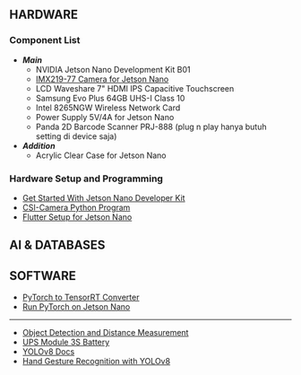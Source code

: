 ## HARDWARE

### Component List
-  **_Main_**
    - NVIDIA Jetson Nano Development Kit B01
    - [IMX219-77 Camera for Jetson Nano](https://www.waveshare.com/wiki/IMX219-77_Camera)
    - LCD Waveshare 7" HDMI IPS Capacitive Touchscreen
    - Samsung Evo Plus 64GB UHS-I Class 10
    - Intel 8265NGW Wireless Network Card
    - Power Supply 5V/4A for Jetson Nano
    - Panda 2D Barcode Scanner PRJ-888 (plug n play hanya butuh setting di device saja)
- **_Addition_**
    - Acrylic Clear Case for Jetson Nano

### Hardware Setup and Programming
-    [Get Started With Jetson Nano Developer Kit](https://developer.nvidia.com/embedded/learn/get-started-jetson-nano-devkit)
-    [CSI-Camera Python Program](https://github.com/JetsonHacksNano/CSI-Camera)
-    [Flutter Setup for Jetson Nano](/Hardware/flutter-jetson.md)


## AI & DATABASES


## SOFTWARE
-    [PyTorch to TensorRT Converter](https://github.com/NVIDIA-AI-IOT/torch2trt)
-    [Run PyTorch on Jetson Nano](https://gilberttanner.com/blog/run-pytorch-models-on-the-jetson-nano-with-tensorrt/)


---

- [Object Detection and Distance Measurement](https://github.com/paul-pias/Object-Detection-and-Distance-Measurement)
- [UPS Module 3S Battery](https://www.waveshare.com/wiki/UPS_Module_3S)
- [YOLOv8 Docs](https://docs.ultralytics.com/)
- [Hand Gesture Recognition with YOLOv8](https://pyimagesearch.com/2023/05/15/hand-gesture-recognition-with-yolov8-on-oak-d-in-near-real-time/)
